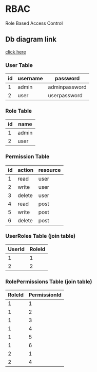# RBAC
Role Based Access Control
<h2>Db diagram link</h2>
<a href="https://drawsql.app/teams/gh-18/diagrams/rbac">  click here</a>



### User Table
| id | username | password      |
|----|----------|---------------|
| 1  | admin    | adminpassword |
| 2  | user     | userpassword  |

### Role Table
| id | name  |
|----|-------|
| 1  | admin |
| 2  | user  |

### Permission Table
| id | action | resource |
|----|--------|----------|
| 1  | read   | user     |
| 2  | write  | user     |
| 3  | delete | user     |
| 4  | read   | post     |
| 5  | write  | post     |
| 6  | delete | post     |

### UserRoles Table (join table)
| UserId | RoleId |
|--------|--------|
| 1      | 1      |
| 2      | 2      |

### RolePermissions Table (join table)
| RoleId | PermissionId |
|--------|--------------|
| 1      | 1            |
| 1      | 2            |
| 1      | 3            |
| 1      | 4            |
| 1      | 5            |
| 1      | 6            |
| 2      | 1            |
| 2      | 4            |



